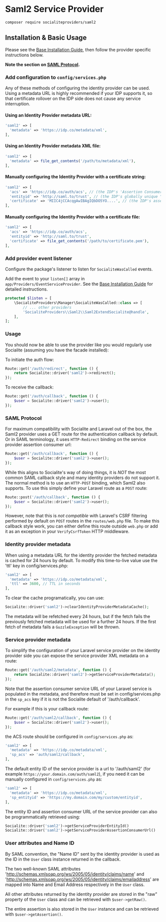 # Saml2 Service Provider

```bash
composer require socialiteproviders/saml2
```

## Installation & Basic Usage

Please see the [Base Installation Guide](https://socialiteproviders.com/usage/), then follow the provider specific instructions below.

**Note the section on [SAML Protocol](#saml-protocol).**

### Add configuration to `config/services.php`

Any of these methods of configuring the identity provider can be used.
Using a metadata URL is highly recommended if your IDP supports it, so that certificate rollover on the IDP side does not cause any service interruption.

#### Using an Identity Provider metadata URL:
```php
'saml2' => [
  'metadata' => 'https://idp.co/metadata/xml',
],
```

#### Using an Identity Provider metadata XML file:
```php
'saml2' => [
  'metadata' => file_get_contents('/path/to/metadata/xml'),
],
```

#### Manually configuring the Identity Provider with a certificate string:
```php
'saml2' => [
  'acs' => 'https://idp.co/auth/acs', // (the IDP's 'Assertion Consumer Service' URL. Also known as the assertion callback URL or SAML assertion consumer endpoint)
  'entityid' => 'http://saml.to/trust', // (the IDP's globally unique "Entity ID", normally formatted as a URI, but it is not a real URL)
  'certificate' => 'MIIC4jCCAcqgAwIBAgIQbDO5YO....', // (the IDP's assertion signing certificate)
],
```

#### Manually configuring the Identity Provider with a certificate file:
```php
'saml2' => [
  'acs' => 'https://idp.co/auth/acs',
  'entityid' => 'http://saml.to/trust',
  'certificate' => file_get_contents('/path/to/certificate.pem'),
],
```

### Add provider event listener

Configure the package's listener to listen for `SocialiteWasCalled` events.

Add the event to your `listen[]` array in `app/Providers/EventServiceProvider`. See the [Base Installation Guide](https://socialiteproviders.com/usage/) for detailed instructions.

```php
protected $listen = [
    \SocialiteProviders\Manager\SocialiteWasCalled::class => [
        // ... other providers
        'SocialiteProviders\\Saml2\\Saml2ExtendSocialite@handle',
    ],
];
```

### Usage

You should now be able to use the provider like you would regularly use Socialite (assuming you have the facade installed):

To initiate the auth flow:
```php
Route::get('/auth/redirect', function () {
    return Socialite::driver('saml2')->redirect();
});
```

To receive the callback:
```php
Route::get('/auth/callback', function () {
    $user = Socialite::driver('saml2')->user();
});
```

### SAML Protocol

For maximum compatibility with Socialite and Laravel out of the box, the Saml2 provider uses a GET route for the authentication callback by default.
Or in SAML terminology, it uses `HTTP-Redirect` binding on the service provider assertion consumer url:

```php
Route::get('/auth/callback', function () {
    $user = Socialite::driver('saml2')->user();
});
```

While this aligns to Socialite's way of doing things, it is *NOT* the most common SAML callback style and many identity providers do not support it.
The normal method is to use an `HTTP-POST` binding, which Saml2 also supports. To use this simply define your Laravel route as a `POST` route:

```php
Route::post('/auth/callback', function () {
    $user = Socialite::driver('saml2')->user();
});
```

However, note that this is *not compatible* with Laravel's CSRF filtering performed by default on `POST` routes in the `routes/web.php` file.
To make this callback style work, you can either define this route outside `web.php` or add it as an exception in your `VerifyCsrfToken` HTTP middleware.

### Identity provider metadata

When using a metadata URL for the identity provider the fetched metadata is cached for 24 hours by default.
To modify this time-to-live value use the 'ttl' key in config/services.php:

```php
'saml2' => [
  'metadata' => 'https://idp.co/metadata/xml',
  'ttl' => 3600, // TTL in seconds
],
```

To clear the cache programatically, you can use:
```php
Socialite::driver('saml2')->clearIdentityProviderMetadataCache();
```

The metadata will be refetched every 24 hours, but if the fetch fails the previously fetched metadata will be used for a further 24 hours. If the first fetch
of metadata fails a `GuzzleException` will be thrown.

### Service provider metadata

To simplify the configuration of your Laravel service provider on the identity provider side you can expose the service provider XML
metadata on a route:

```php
Route::get('/auth/saml2/metadata', function () {
    return Socialite::driver('saml2')->getServiceProviderMetadata();
});
```

Note that the assertion consumer service URL of your Laravel service is populated in the metadata, and therefore must be set in config/services.php
in the `sp_acs` key if it is not the Socialite default of '/auth/callback'.

For example if this is your callback route:
```php
Route::get('/auth/saml2/callback', function () {
    $user = Socialite::driver('saml2')->user();
});
```
the ACS route should be configured in `config/services.php` as:
```php
'saml2' => [
  'metadata' => 'https://idp.co/metadata/xml',
  'sp_acs' => 'auth/saml2/callback',
],
```

The default entity ID of the service provider is a url to '/auth/saml2' (for example `https://your.domain.com/auth/saml2`), if you need it can be manually configured in `config/services.php` as:
```php
'saml2' => [
  'metadata' => 'https://idp.co/metadata/xml',
  'sp_entityid' => 'https://my.domain.com/my/custom/entityid',
],
```

The entity ID and assertion consumer URL of the service provider can also be programmatically retrieved using:

```php
Socialite::driver('saml2')->getServiceProviderEntityId()
Socialite::driver('saml2')->getServiceProviderAssertionConsumerUrl()
```

### User attributes and Name ID

By SAML convention, the "Name ID" sent by the identity provider is used as the ID in the `User` class instance returned in the callback.

The two well-known SAML attributes 'http://schemas.xmlsoap.org/ws/2005/05/identity/claims/name' and 'http://schemas.xmlsoap.org/ws/2005/05/identity/claims/emailaddress' are mapped into Name and Email Address respectively in the `User` class.

All other attributes returned by the identity provider are stored in the "raw" property of the `User` class and can be retrieved with `$user->getRaw()`.

The entire assertion is also stored in the `User` instance and can be retrieved with `$user->getAssertion()`.
